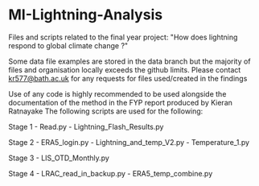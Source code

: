 # MI-Lightning-Analysis
Files and scripts related to the final year project: "How does lightning respond to global climate change ?"

Some data file examples are stored in the data branch but the majority of files and organisation locally exceeds the github limits. 
Please contact kr577@bath.ac.uk for any requests for files used/created in the findings 

Use of any code is highly recommended to be used alongside the documentation of the method in the FYP report produced by Kieran Ratnayake 
The following scripts are used for the following: 

Stage 1 - Read.py 
        - Lightning_Flash_Results.py 
        
Stage 2 - ERA5_login.py 
        - Lightning_and_temp_V2.py 
        - Temperature_1.py 
              
Stage 3 - LIS_OTD_Monthly.py 

Stage 4 - LRAC_read_in_backup.py 
        - ERA5_temp_combine.py 
